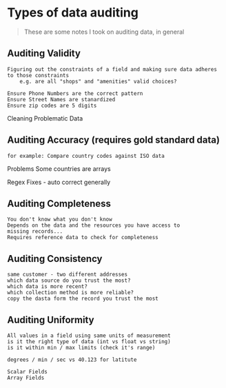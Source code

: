 # Types of data auditing
> These are some notes I took on auditing data, in general

## Auditing Validity

    Figuring out the constraints of a field and making sure data adheres to those constraints
        e.g. are all "shops" and "amenities" valid choices?

    Ensure Phone Numbers are the correct pattern
    Ensure Street Names are stanardized
    Ensure zip codes are 5 digits


Cleaning Problematic Data

## Auditing Accuracy (requires gold standard data)
    for example: Compare country codes against ISO data


Problems
    Some countries are arrays

Regex Fixes - auto correct generally

## Auditing Completeness
    You don't know what you don't know
    Depends on the data and the resources you have access to
    missing records...
    Requires reference data to check for completeness


## Auditing Consistency

    same customer - two different addresses
    which data source do you trust the most?
    which data is more recent?
    which collection method is more reliable?
    copy the dasta form the record you trust the most
    
## Auditing Uniformity
    All values in a field using same units of measurement
    is it the right type of data (int vs float vs string)
    is it within min / max limits (check it's range)

    degrees / min / sec vs 40.123 for latitute

    Scalar Fields
    Array Fields


